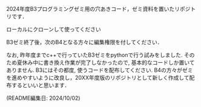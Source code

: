 2024年度B3プログラミングゼミ用の穴あきコード，ゼミ資料を置いたリポジトリです．

ローカルにクローンして使ってください

B3ゼミ終了後，次のB4となる方々に編集権限を付してください．

なお, 昨年度までc++で行っていたB3ゼミをpythonで行う試みをしました.
そのため夏休み中に書き換え作業が完了しなかったので, 基本的なコードしか置いてありません.
B3にはその都度, 使うコードを配布してください.
B4の方々がゼミを進めやすいように改良し，20XX年度版のリポジトリとして新しく作成して配布するといいと思います．

(README編集日: 2024/10/02)